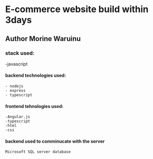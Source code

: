 # E-commerce website build within 3days
## Author Morine Waruinu
### stack used:
  -javascript
#### backend technologies used:
    - nodejs
    - express
    - typescript
#### frontend tehnologies used:
    -Angular.js
    -typescript
    -html
    -css
#### backend used to comminucate with the server
    Microsoft SQL server database